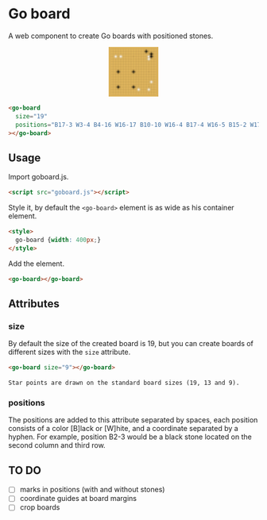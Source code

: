 <script src="src/goboard.js"></script>

# Go board

A web component to create Go boards with positioned stones.

<img src="sample-board.svg" style="display: block; width: 100px; margin-left: auto; margin-right: auto" />

```html
<go-board
  size="19"
  positions="B17-3 W3-4 B4-16 W16-17 B10-10 W16-4 B17-4 W16-5 B15-2 W17-14 B10-16 W12-17 B4-10 W5-4"
></go-board>
```

## Usage

Import goboard.js.

```html
<script src="goboard.js"></script>
```

Style it, by default the `<go-board>` element is as wide as his container element.

```html
<style>
  go-board {width: 400px;}
</style>
```

Add the element.

```html
<go-board></go-board>
```

## Attributes

### size

By default the size of the created board is 19, but you can create boards of different sizes with the `size` attribute.

```html
<go-board size="9"></go-board>
```

    Star points are drawn on the standard board sizes (19, 13 and 9).

### positions

The positions are added to this attribute separated by spaces, each position consists of a color [B]lack or [W]hite, and a coordinate separated by a hyphen. For example, position B2-3 would be a black stone located on the second column and third row.

## TO DO

- [ ] marks in positions (with and without stones)
- [ ] coordinate guides at board margins
- [ ] crop boards
